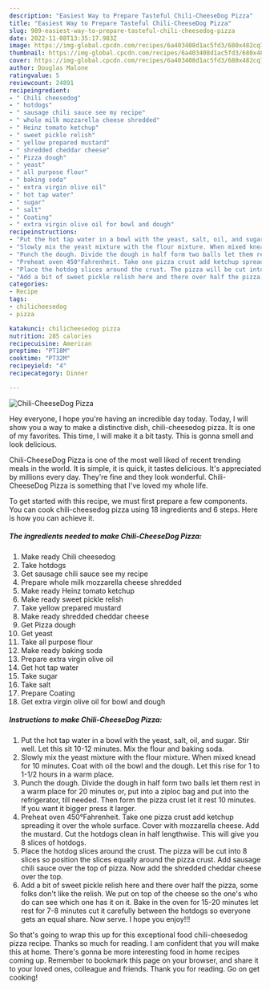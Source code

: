 ```yaml
---
description: "Easiest Way to Prepare Tasteful Chili-CheeseDog Pizza"
title: "Easiest Way to Prepare Tasteful Chili-CheeseDog Pizza"
slug: 989-easiest-way-to-prepare-tasteful-chili-cheesedog-pizza
date: 2022-11-08T13:35:17.983Z
image: https://img-global.cpcdn.com/recipes/6a403408d1ac5fd3/680x482cq70/chili-cheesedog-pizza-recipe-main-photo.jpg
thumbnail: https://img-global.cpcdn.com/recipes/6a403408d1ac5fd3/680x482cq70/chili-cheesedog-pizza-recipe-main-photo.jpg
cover: https://img-global.cpcdn.com/recipes/6a403408d1ac5fd3/680x482cq70/chili-cheesedog-pizza-recipe-main-photo.jpg
author: Douglas Malone
ratingvalue: 5
reviewcount: 24891
recipeingredient:
- " Chili cheesedog"
- " hotdogs"
- " sausage chili sauce see my recipe"
- " whole milk mozzarella cheese shredded"
- " Heinz tomato ketchup"
- " sweet pickle relish"
- " yellow prepared mustard"
- " shredded cheddar cheese"
- " Pizza dough"
- " yeast"
- " all purpose flour"
- " baking soda"
- " extra virgin olive oil"
- " hot tap water"
- " sugar"
- " salt"
- " Coating"
- " extra virgin olive oil for bowl and dough"
recipeinstructions:
- "Put the hot tap water in a bowl with the yeast, salt, oil, and sugar. Stir well. Let this sit 10-12 minutes. Mix the flour and baking soda."
- "Slowly mix the yeast mixture with the flour mixture. When mixed knead for 10 minutes. Coat with oil the bowl and the dough. Let this rise for 1 to 1-1/2 hours in a warm place."
- "Punch the dough. Divide the dough in half form two balls let them rest in a warm place for 20 minutes or, put into a ziploc bag and put into the refrigerator, till needed. Then form the pizza crust let it rest 10 minutes. If you want it bigger press it larger."
- "Preheat oven 450°Fahrenheit. Take one pizza crust add ketchup spreading it over the whole surface. Cover with mozzarella cheese. Add the mustard. Cut the hotdogs clean in half lengthwise. This will give you 8 slices of hotdogs."
- "Place the hotdog slices around the crust. The pizza will be cut into 8 slices so position the slices equally around the pizza crust. Add sausage chili sauce over the top of pizza. Now add the shredded cheddar cheese over the top."
- "Add a bit of sweet pickle relish here and there over half the pizza, some folks don&#39;t like the relish. We put on top of the cheese so the one&#39;s who do can see which one has it on it. Bake in the oven for 15-20 minutes let rest for 7-8 minutes cut it carefully between the hotdogs so everyone gets an equal share. Now serve. I hope you enjoy!!!"
categories:
- Recipe
tags:
- chilicheesedog
- pizza

katakunci: chilicheesedog pizza 
nutrition: 285 calories
recipecuisine: American
preptime: "PT18M"
cooktime: "PT32M"
recipeyield: "4"
recipecategory: Dinner

---
```



![Chili-CheeseDog Pizza](https://img-global.cpcdn.com/recipes/6a403408d1ac5fd3/680x482cq70/chili-cheesedog-pizza-recipe-main-photo.jpg)

Hey everyone, I hope you're having an incredible day today. Today, I will show you a way to make a distinctive dish, chili-cheesedog pizza. It is one of my favorites. This time, I will make it a bit tasty. This is gonna smell and look delicious.

Chili-CheeseDog Pizza is one of the most well liked of recent trending meals in the world. It is simple, it is quick, it tastes delicious. It's appreciated by millions every day. They're fine and they look wonderful. Chili-CheeseDog Pizza is something that I've loved my whole life.




To get started with this recipe, we must first prepare a few components. You can cook chili-cheesedog pizza using 18 ingredients and 6 steps. Here is how you can achieve it.

<!--inarticleads1-->

##### The ingredients needed to make Chili-CheeseDog Pizza:

1. Make ready  Chili cheesedog
1. Take  hotdogs
1. Get  sausage chili sauce see my recipe
1. Prepare  whole milk mozzarella cheese shredded
1. Make ready  Heinz tomato ketchup
1. Make ready  sweet pickle relish
1. Take  yellow prepared mustard
1. Make ready  shredded cheddar cheese
1. Get  Pizza dough
1. Get  yeast
1. Take  all purpose flour
1. Make ready  baking soda
1. Prepare  extra virgin olive oil
1. Get  hot tap water
1. Take  sugar
1. Take  salt
1. Prepare  Coating
1. Get  extra virgin olive oil for bowl and dough




<!--inarticleads2-->

##### Instructions to make Chili-CheeseDog Pizza:

1. Put the hot tap water in a bowl with the yeast, salt, oil, and sugar. Stir well. Let this sit 10-12 minutes. Mix the flour and baking soda.
1. Slowly mix the yeast mixture with the flour mixture. When mixed knead for 10 minutes. Coat with oil the bowl and the dough. Let this rise for 1 to 1-1/2 hours in a warm place.
1. Punch the dough. Divide the dough in half form two balls let them rest in a warm place for 20 minutes or, put into a ziploc bag and put into the refrigerator, till needed. Then form the pizza crust let it rest 10 minutes. If you want it bigger press it larger.
1. Preheat oven 450°Fahrenheit. Take one pizza crust add ketchup spreading it over the whole surface. Cover with mozzarella cheese. Add the mustard. Cut the hotdogs clean in half lengthwise. This will give you 8 slices of hotdogs.
1. Place the hotdog slices around the crust. The pizza will be cut into 8 slices so position the slices equally around the pizza crust. Add sausage chili sauce over the top of pizza. Now add the shredded cheddar cheese over the top.
1. Add a bit of sweet pickle relish here and there over half the pizza, some folks don&#39;t like the relish. We put on top of the cheese so the one&#39;s who do can see which one has it on it. Bake in the oven for 15-20 minutes let rest for 7-8 minutes cut it carefully between the hotdogs so everyone gets an equal share. Now serve. I hope you enjoy!!!




So that's going to wrap this up for this exceptional food chili-cheesedog pizza recipe. Thanks so much for reading. I am confident that you will make this at home. There's gonna be more interesting food in home recipes coming up. Remember to bookmark this page on your browser, and share it to your loved ones, colleague and friends. Thank you for reading. Go on get cooking!
